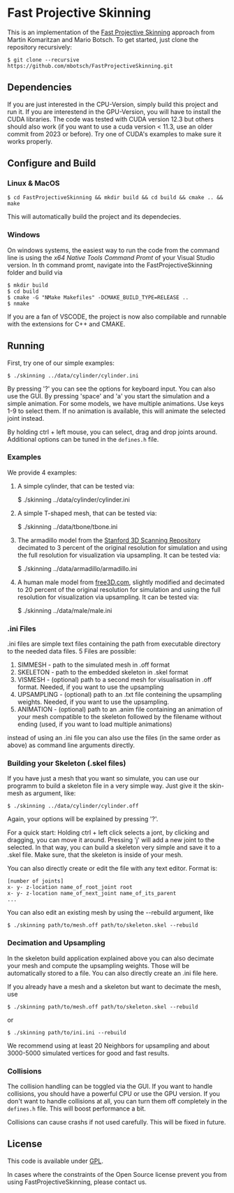# Fast Projective Skinning

This is an implementation of the [Fast Projective Skinning](https://graphics.uni-bielefeld.de/publications.html#mig19) approach from Martin Komaritzan and Mario Botsch. To get started, just clone the
repository recursively:

    $ git clone --recursive https://github.com/mbotsch/FastProjectiveSkinning.git

## Dependencies

If you are just interested in the CPU-Version, simply build this project and run it. If you are interestend in the GPU-Version, you will have to install the CUDA libraries. The code was tested with CUDA version 12.3 but others should also work (if you want to use a cuda version < 11.3, use an older commit from 2023 or before). Try one of CUDA's examples to make sure it works properly.

## Configure and Build

### Linux & MacOS

    $ cd FastProjectiveSkinning && mkdir build && cd build && cmake .. && make

This will automatically build the project and its dependecies.

### Windows

On windows systems, the easiest way to run the code from the command line is using the *x64 Native Tools Command Promt* of your Visual Studio version. In th command promt, navigate into the FastProjectiveSkinning folder and build via

    $ mkdir build
    $ cd build
    $ cmake -G "NMake Makefiles" -DCMAKE_BUILD_TYPE=RELEASE ..
    $ nmake

If you are a fan of VSCODE, the project is now also compilable and runnable with the extensions for C++ and CMAKE.

## Running

First, try one of our simple examples:
	
	$ ./skinning ../data/cylinder/cylinder.ini

By pressing '?' you can see the options for keyboard input. You can also use the GUI. By pressing 'space' and 'a' you start the simulation and a simple animation. For some models, we have multiple animations. Use keys 1-9 to select them. If no animation is available, this will animate the selected joint instead.

By holding ctrl + left mouse, you can select, drag and drop joints around. Additional options can be tuned in the `defines.h` file.


### Examples

We provide 4 examples:

1. A simple cylinder, that can be tested via:

    $ ./skinning ../data/cylinder/cylinder.ini

2. A simple T-shaped mesh, that can be tested via:

	$ ./skinning ../data/tbone/tbone.ini

3. The armadillo model from the [Stanford 3D Scanning Repository](http://graphics.stanford.edu/data/3Dscanrep/) decimated to 3 percent of the original resolution for simulation and using the full resolution for visualization via upsampling. It can be tested via:

	$ ./skinning ../data/armadillo/armadillo.ini

4. A human male model from [free3D.com](https://free3d.com/3d-model/male-base-mesh-6682.html), slightly modified and decimated to 20 percent of the original resolution for simulation and using the full resolution for visualization via upsampling. It can be tested via:

	$ ./skinning ../data/male/male.ini


### .ini Files

.ini files are simple text files containing the path from executable directory to the needed data files. 5 Files are possible:

1. SIMMESH - path to the simulated mesh in .off format
2. SKELETON - path to the embedded skeleton in .skel format
3. VISMESH - (optional) path to a second mesh for visualisation in .off format. Needed, if you want to use the upsampling
4. UPSAMPLING - (optional) path to an .txt file conteining the upsampling weights. Needed, if you want to use the upsampling.
5. ANIMATION - (optional) path to an .anim file containing an animation of your mesh compatible to the skeleton followed by the filename without ending (used, if you want to load multiple animations)

instead of using an .ini file you can also use the files (in the same order as above) as command line arguments directly.

### Building your Skeleton (.skel files)

If you have just a mesh that you want so simulate, you can use our programm to build a skeleton file in a very simple way. Just give it the skin-mesh as argument, like:

	$ ./skinning ../data/cylinder/cylinder.off

Again, your options will be explained by pressing '?'. 

For a quick start: Holding ctrl + left click selects a jont, by clicking and dragging, you can move it around. Pressing 'j' will add a new joint to the selected. In that way, you can build a skeleton very simple and save it to a .skel file. Make sure, that the skeleton is inside of your mesh.

You can also directly create or edit the file with any text editor. Format is:

	[number of joints]
	x- y- z-location name_of_root_joint root
	x- y- z-location name_of_next_joint name_of_its_parent
	...

You can also edit an existing mesh by using the --rebuild argument, like

	$ ./skinning path/to/mesh.off path/to/skeleton.skel --rebuild

### Decimation and Upsampling

In the skeleton build application explained above you can also decimate your mesh and compute the upsampling weights. Those will be automatically stored to a file. You can also directly create an .ini file here.

If you already have a mesh and a skeleton but want to decimate the mesh, use

	$ ./skinning path/to/mesh.off path/to/skeleton.skel --rebuild

or

	$ ./skinning path/to/ini.ini --rebuild
 
We recommend using at least 20 Neighbors for upsampling and about 3000-5000 simulated vertices for good and fast results.

### Collisions

The collision handling can be toggled via the GUI. If you want to handle collisions, you should have a powerful CPU or use the GPU version. If you don't want to handle collisions at all, you can turn them off completely in the `defines.h` file. This will boost performance a bit. 

Collisions can cause crashs if not used carefully. This will be fixed in future.


## License

This code is available under [GPL](LICENSE).

In cases where the constraints of the Open Source license prevent you from using FastProjectiveSkinning, please contact us.


